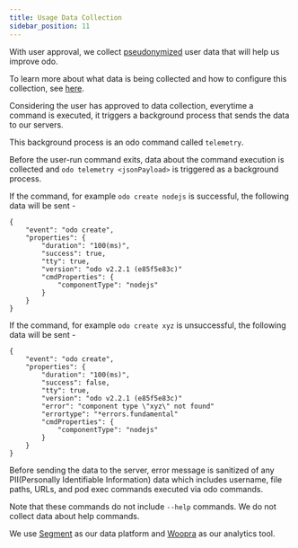 ```yaml
---
title: Usage Data Collection
sidebar_position: 11
---
```

With user approval, we collect [pseudonymized](https://en.wikipedia.org/wiki/Pseudonymization) user data that will help us improve odo.

To learn more about what data is being collected and how to configure this collection, see [here](https://github.com/openshift/odo/blob/main/USAGE_DATA.md).


Considering the user has approved to data collection, everytime a command is executed, it triggers a background process that sends the data to our servers.

This background process is an odo command called `telemetry`.

Before the user-run command exits, data about the command execution is collected and `odo telemetry <jsonPayload>` is triggered as a background process.

If the command, for example `odo create nodejs` is successful, the following data will be sent -
```
{
    "event": "odo create",
    "properties": {
        "duration": "100(ms)",
        "success": true,
        "tty": true,
        "version": "odo v2.2.1 (e85f5e83c)"
        "cmdProperties": {
            "componentType": "nodejs"
        }
    }
}
```

If the command, for example `odo create xyz` is unsuccessful, the following data will be sent -
```
{
    "event": "odo create",
    "properties": {
        "duration": "100(ms)",
        "success": false,
        "tty": true,
        "version": "odo v2.2.1 (e85f5e83c)"
        "error": "component type \"xyz\" not found"
        "errortype": "*errors.fundamental"
        "cmdProperties": {
            "componentType": "nodejs"
        }
    }
}
```

Before sending the data to the server, error message is sanitized of any PII(Personally Identifiable Information) data which includes username, file paths, URLs, and pod exec commands executed via odo commands.

Note that these commands do not include `--help` commands. We do not collect data about help commands.

We use [Segment](https://segment.io) as our data platform and [Woopra](https://www.woopra.com) as our analytics tool.
